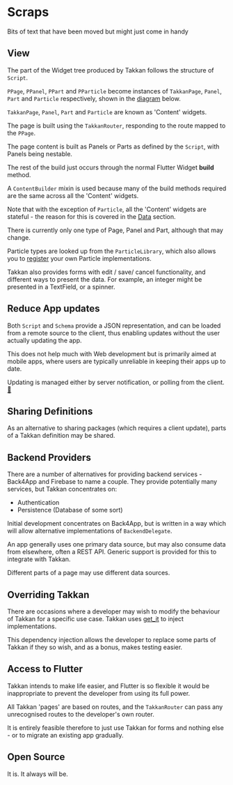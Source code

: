 # Scraps

Bits of text that have been moved but might just come in handy




## View

The part of the Widget tree produced by Takkan follows the structure of `Script`.
  
`PPage`, `PPanel`, `PPart` and `PParticle` become instances of `TakkanPage`, `Panel`, `Part` and `Particle` respectively, shown in the [diagram](#diagram) below.

`TakkanPage`, `Panel`, `Part` and `Particle` are known as 'Content' widgets.

The page is built using the `TakkanRouter`, responding to the route mapped to the `PPage`.

The page content is built as Panels or Parts as defined by the `Script`, with Panels being nestable.

The rest of the build just occurs through the normal Flutter Widget **build** method.

A `ContentBuilder` mixin is used because many of the build methods required are the same across all the 'Content' widgets.

Note that with the exception of `Particle`, all the 'Content' widgets are stateful - the reason for this is covered in the [Data](#data) section.

There is currently only one type of Page, Panel and Part, although that may change.

Particle types are looked up from the `ParticleLibrary`, which also allows you to [register](./libraries.md#registering-with-a-library) your own Particle implementations.

Takkan also provides forms with edit / save/ cancel functionality, and different ways to present the data.  For example, an integer might be presented in a TextField, or a spinner.
## Reduce App updates

Both `Script` and `Schema` provide a JSON representation, and can be loaded from a remote source to the client, thus enabling updates without the user actually updating the app.

This does not help much with Web development but is primarily aimed at mobile apps, where users are typically unreliable in keeping their apps up to date.

Updating is managed either by server notification, or polling from the client. [:thinking:](https://gitlab.com/precept1/precept-client/-/issues/10)

  

## Sharing Definitions

As an alternative to sharing packages (which requires a client update), parts of a Takkan definition may be shared. 


## Backend Providers

There are a number of alternatives for providing backend services - Back4App and Firebase to name a couple.  They provide potentially many services, but Takkan concentrates on:

- Authentication
- Persistence (Database of some sort)

Initial development concentrates on Back4App, but is written in a way which will allow alternative implementations of `BackendDelegate`.

An app generally uses one primary data source, but may also consume data from elsewhere, often a REST API.  Generic support is provided for this to integrate with Takkan.

Different parts of a page may use different data sources.

## Overriding Takkan

There are occasions where a developer may wish to modify the behaviour of Takkan for a specific use case.  Takkan uses [get_it](https://pub.dev/packages/get_it) to inject implementations.

This dependency injection allows the developer to replace some parts of Takkan if they so wish, and as a bonus, makes testing easier. 

## Access to Flutter

Takkan intends to make life easier, and Flutter is so flexible it would be inappropriate to prevent the developer from using its full power.

All Takkan 'pages' are based on routes, and the `TakkanRouter` can pass any unrecognised routes to the developer's own router.

It is entirely feasible therefore to just use Takkan for forms and nothing else - or to migrate an existing app gradually.  

## Open Source

It is.  It always will be.


